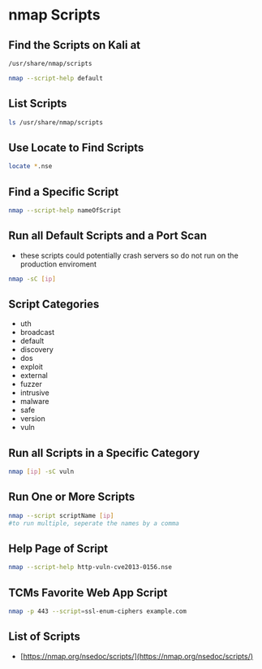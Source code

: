 # nmap Scripts

## Find the Scripts on Kali at

```bash
/usr/share/nmap/scripts
```

```bash
nmap --script-help default
```

## List Scripts

```bash
ls /usr/share/nmap/scripts
```

## Use Locate to Find Scripts

```bash
locate *.nse
```

## Find a Specific Script

```bash
nmap --script-help nameOfScript
```

## Run all Default Scripts and a Port Scan

* these scripts could potentially crash servers so do not run on the production enviroment

```bash
nmap -sC [ip]
```

## Script Categories

* uth
* broadcast
* default
* discovery
* dos
* exploit
* external
* fuzzer
* intrusive
* malware
* safe
* version
* vuln

## Run all Scripts in a Specific Category

```bash
nmap [ip] -sC vuln
```

## Run One or More Scripts

```bash
nmap --script scriptName [ip]
#to run multiple, seperate the names by a comma
```

## Help Page of Script

```bash
nmap --script-help http-vuln-cve2013-0156.nse
```

## TCMs Favorite Web App Script

```bash
nmap -p 443 --script=ssl-enum-ciphers example.com
```

## List of Scripts

* [https://nmap.org/nsedoc/scripts/](https://nmap.org/nsedoc/scripts/)

